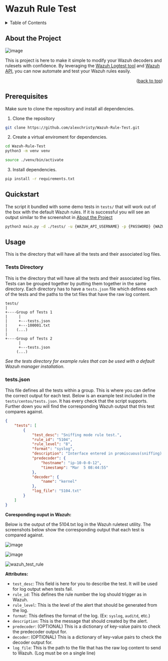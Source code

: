 <a name="readme-top"></a>

# Wazuh Rule Test

<!-- TABLE OF CONTENTS -->
<details>
  <summary>Table of Contents</summary>
  <ol>
    <li>
      <a href="#about-the-project">About The Project</a>
    </li>
    <li>
      <a href="#getting-started">Getting Started</a>
      <ul>
        <li><a href="#prerequisites">Prerequisites</a></li>
        <li><a href="#quickstart">Quickstart</a></li>
      </ul>
    </li>
    <li><a href="#usage">Usage</a></li>
  </ol>
</details>

## About the Project


![image](https://github.com/alexchristy/Wazuh-Unit-Test/assets/80216803/adc1e6b0-f37f-4813-901a-48f99a3adf79)


This is project is here to make it simple to modify your Wazuh decoders and rulesets with confidence. By leveraging the [Wazuh Logtest tool](https://documentation.wazuh.com/current/user-manual/ruleset/testing.html) and [Wazuh API](https://documentation.wazuh.com/current/user-manual/api/getting-started.html), you can now automate and test your Wazuh rules easily.

<p align="right">(<a href="#readme-top">back to top</a>)</p>

## Prerequisites

Make sure to clone the repository and install all dependencies.

1. Clone the repository

```bash
git clone https://github.com/alexchristy/Wazuh-Rule-Test.git
```
2. Create a virtual enviroment for dependencies.

```bash
cd Wazuh-Rule-Test
python3 -m venv venv
```
```bash
source ./venv/bin/activate
```

3. Install dependencies.

```bash
pip install -r requirements.txt
```

## Quickstart

The script it bundled with some demo tests in `tests/` that will work out of the box with the default Wazuh rules. If it is successful you will see an output similar to the screenshot in [About the Project](#About-the-Project)

```bash
python3 main.py -d ./tests/ -u {WAZUH_API_USERNAME} -p {PASSWORD} {WAZUH_MANAGER_IP_OR_HOSTNAME}
```

## Usage

This is the directory that will have all the tests and their associated log files.

### Tests Directory

This is the directory that will have all the tests and their associated log files. Tests can be grouped together by putting them together in the same directory. Each directory has to have a `tests.json` file which defines each of the tests and the paths to the txt files that have the raw log content.

```
tests/
|
+----Group of Tests 1
|     |
|     +---tests.json
|     +---100001.txt
|    (...)
|
+----Group of Tests 2
      |
      +---tests.json
     (...)
```

*See the tests directory for example rules that can be used with a default Wazuh manager installation.*

### tests.json

This file defines all the tests within a group. This is where you can define the correct output for each test. Below is an example test included in the `tests/centos/tests.json`. It has every check that the script supports. Further down you will find the corresponding Wazuh output that this test compares against.

```json
{
    "tests": [
        {
            "test_desc": "Sniffing mode rule test.",
            "rule_id": "5104",
            "rule_level": "8",
            "format": "syslog",
            "description": "Interface entered in promiscuous(sniffing) mode.",
            "predecoder": {
                "hostname": "ip-10-0-0-12",
                "timestamp": "Mar  5 08:44:55"
            },
            "decoder": {
                "name": "kernel"
            },
            "log_file": "5104.txt"
        }
    ]
}
```

**Coresponding ouput in Wazuh:**

Below is the output of the 5104.txt log in the Wazuh ruletest utility. The screenshots below show the corresponding output that each test is compared against.

![image](https://github.com/alexchristy/Wazuh-Rule-Test/assets/80216803/26a0eaea-f027-4de9-ae1f-2403377a52c3)

![image](https://github.com/alexchristy/Wazuh-Rule-Test/assets/80216803/8da44219-a966-4485-ab9c-959393142af1)

![wazuh_test_rule](https://github.com/alexchristy/Wazuh-Rule-Test/assets/80216803/ed721891-1fb6-4a31-9fa3-7d5f10557b5e)

**Attributes:**

* `test_desc`: This field is here for you to describe the test. It will be used for log output when tests fail.
* `rule_id`: This defines the rule number the log should trigger as in Wazuh.
* `rule_level`: This is the level of the alert that should be generated from the log.
* `format`: This defines the format of the log. (Ex: `syslog`, `auditd`, etc.)
* `description`: This is the message that should created by the alert.
* `predecoder`: (OPTIONAL) This is a dictionary of key-value pairs to check the predecoder output for.
* `decoder`: (OPTIONAL) This is a dictionary of key-value pairs to check the decoder output for.
* `log_file`: This is the path to the file that has the raw log content to send to Wazuh. (Log must be on a single line)
